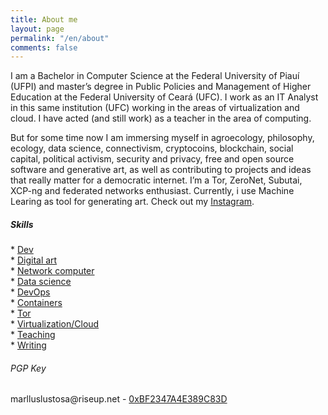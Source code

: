 ```yaml
---
title: About me
layout: page
permalink: "/en/about"
comments: false
---
```


<div class="row justify-content-between">
<div class="col-md-8 pr-5">

<p>I am a Bachelor in Computer Science at the Federal University of Piauí (UFPI) and master’s degree in Public Policies and Management of Higher Education at the Federal University of Ceará (UFC). I work as an IT Analyst in this same institution (UFC) working in the areas of virtualization and cloud. I have acted (and still work) as a teacher in the area of computing. <p>

<p>But for some time now I am immersing myself in agroecology, philosophy, ecology, data science, connectivism, cryptocoins, blockchain, social capital, political activism, security and privacy, free and open source software and generative art, as well as contributing to projects and ideas that really matter for a democratic internet. I’m a Tor, ZeroNet, Subutai, XCP-ng and federated networks enthusiast. Currently, i use Machine Learing as tool for generating art. Check out my <a target="_blank" href="https://instagram.com/ganartedigital">Instagram</a>.</p>
	
<div class="sticky-top sticky-top-80">
<h5>Skills</h5>
*      <a href="https://gitlab.com/mlustosa/kodi.libreflix.plugin" target="_blank"> Dev</a><br>
* <a href="https://instagram.com/ganartedigital" target="_blank">Digital art</a> <br>
* 	   <a href="https://share.zabbix.com/monitoring-xenserver-xcp-host-and-vms-python" target="_blank">Network computer</a><br>
	* 	<a href="https://medium.com/p/an%C3%A1lise-de-dados-como-nossos-deputados-andam-se-alimentando-1d9a55f50ce7" target="_blank">Data science</a><br> 
* <a href="https://github.com/marlluslustosa/ttrss-tor" target="_blank">DevOps</a><br>
* <a href="https://github.com/marlluslustosa/Floccus-WebDavDocker" target="_blank">Containers</a><br> 
*      <a href="https://github.com/marlluslustosa/ttrss-tor" target="_blank">Tor</a><br>
*      <a href="https://marllus.com/tags#xenserver" target="_blank">Virtualization/Cloud</a><br>
* <a href="https://br.linkedin.com/in/marllus-lustosa-37215038" target="_blank">Teaching</a><br>
* <a href="https://marllus.com/" target="_blank">Writing</a> <br>

<p>
<h6>PGP Key</h6>
marlluslustosa@riseup.net - <a href="https://memoria.rnp.br/keyserver/pks/lookup?op=get&search=0xBF2347A4E389C83D" target="_blank">0xBF2347A4E389C83D</a>
